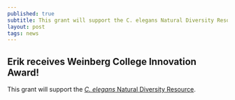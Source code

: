 ```yaml
---
published: true
subtitle: This grant will support the C. elegans Natural Diversity Resource.
layout: post
tags: news
---
```

## Erik receives Weinberg College Innovation Award!

This grant will support the [*C. elegans* Natural Diversity Resource](http://www.elegansvariation.org).
